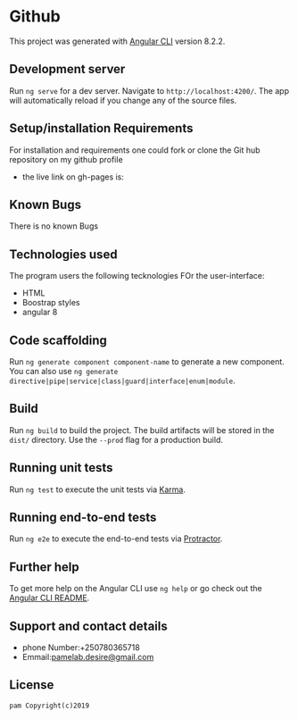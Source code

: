 # Github

This project was generated with [Angular CLI](https://github.com/angular/angular-cli) version 8.2.2.

## Development server

Run `ng serve` for a dev server. Navigate to `http://localhost:4200/`. The app will automatically reload if you change any of the source files.
## Setup/installation Requirements
For installation and requirements one could fork or clone the Git hub repository on my github profile

* the live link on gh-pages is:
## Known Bugs

There is no known Bugs

## Technologies used 
The program users the following tecknologies FOr the user-interface:
* HTML
* Boostrap styles
* angular 8
## Code scaffolding

Run `ng generate component component-name` to generate a new component. You can also use `ng generate directive|pipe|service|class|guard|interface|enum|module`.

## Build

Run `ng build` to build the project. The build artifacts will be stored in the `dist/` directory. Use the `--prod` flag for a production build.

## Running unit tests

Run `ng test` to execute the unit tests via [Karma](https://karma-runner.github.io).

## Running end-to-end tests

Run `ng e2e` to execute the end-to-end tests via [Protractor](http://www.protractortest.org/).

## Further help

To get more help on the Angular CLI use `ng help` or go check out the [Angular CLI README](https://github.com/angular/angular-cli/blob/master/README.md).
 ## Support and contact details
 * phone Number:+250780365718
 * Emmail:pamelab.desire@gmail.com
 ## License
    pam Copyright(c)2019
